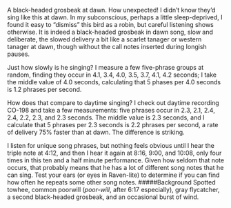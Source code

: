 A black-headed grosbeak at dawn. How unexpected! I didn’t know they’d sing like this at dawn. In my subconscious, perhaps a little sleep-deprived, I found it easy to “dismiss” this bird as a robin, but careful listening shows otherwise. It is indeed a black-headed grosbeak in dawn song, slow and deliberate, the slowed delivery a bit like a scarlet tanager or western tanager at dawn, though without the call notes inserted during longish pauses. 

Just how slowly is he singing? I measure a few five-phrase groups at random, finding they occur in 4.1, 3.4, 4.0, 3.5, 3.7, 4.1, 4.2 seconds; I take the middle value of 4.0 seconds, calculating that 5 phases per 4.0 seconds is 1.2 phrases per second.  

How does that compare to daytime singing? I check out daytime recording CO-198 and take a few measurements: five phrases occur in 2.3, 2.1, 2.4, 2.4, 2.2, 2.3, and 2.3 seconds. The middle value is 2.3 seconds, and I calculate that 5 phrases per 2.3 seconds is 2.2 phrases per second, a rate of delivery 75% faster than at dawn. The difference is striking. 

I listen for unique song phrases, but nothing feels obvious until I hear the triple note at 4:12, and then I hear it again at 8:16, 9:00, and 10:08, only four times in this ten and a half minute performance. Given how seldom that note occurs, that probably means that he has a lot of different song notes that he can sing. Test your ears (or eyes in Raven-lite) to determine if you can find how often he repeats some other song notes.
#####Background
Spotted towhee, common poorwill (_poor-will_, after 6:17 especially), gray flycatcher, a second black-headed grosbeak, and an occasional burst of wind.
